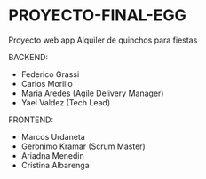 # PROYECTO-FINAL-EGG
Proyecto web app Alquiler de quinchos para fiestas

BACKEND:
* Federico Grassi
* Carlos Morillo
* Maria Aredes (Agile Delivery Manager)
* Yael Valdez (Tech Lead)

FRONTEND:
* Marcos Urdaneta
* Geronimo Kramar (Scrum Master)
* Ariadna Menedin
* Cristina Albarenga

